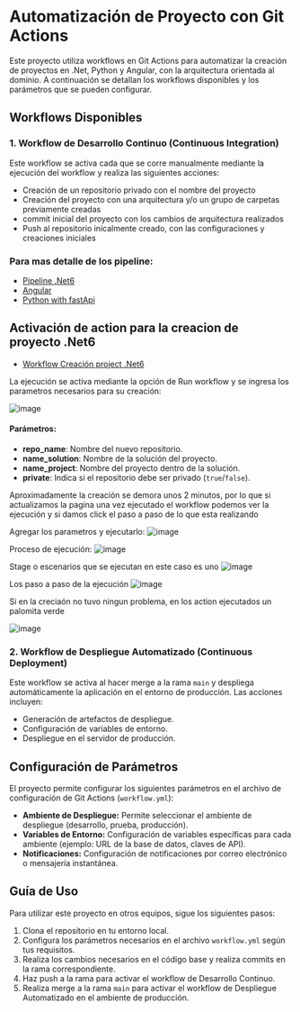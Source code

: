 # Automatización de Proyecto con Git Actions

Este proyecto utiliza workflows en Git Actions para automatizar la creación de proyectos en .Net, Python y Angular, con la arquitectura orientada al dominio. A continuación se detallan los workflows disponibles y los parámetros que se pueden configurar.

## Workflows Disponibles

### 1. Workflow de Desarrollo Continuo (Continuous Integration)

Este workflow se activa cada que se corre manualmente mediante la ejecución del workflow y realiza las siguientes acciones:

- Creación de un repositorio privado con el nombre del proyecto
- Creación del proyecto con una arquitectura y/o un grupo de carpetas previamente creadas 
- commit inicial del proyecto con los cambios de arquitectura realizados
- Push al repositorio inicalmente creado, con las configuraciones y creaciones iniciales

### Para mas detalle de los pipeline:

- [Pipeline .Net6 ](https://github.com/castor-prueba/automatization-repository/blob/main/.github/workflows/net6.yml)
- [Angular](https://github.com/castor-prueba/automatization-repository/blob/main/.github/workflows/angular.yml)
- [Python with fastApi ](https://github.com/castor-prueba/automatization-repository/blob/main/.github/workflows/python-architecture-domain.yml)

## Activación de action para la creacion de proyecto .Net6
- [Workflow Creación project .Net6](https://github.com/castor-prueba/automatization-repository/actions/workflows/net6.yml)

La ejecución se activa mediante la opción de Run workflow y se ingresa los parametros necesarios para su creación:

![image](https://github.com/castor-prueba/automatization-repository/assets/163158964/e637139b-cc6e-48ab-ae33-f5cc78605240)

#### Parámetros:
- **repo_name**: Nombre del nuevo repositorio.
- **name_solution**: Nombre de la solución del proyecto.
- **name_project**: Nombre del proyecto dentro de la solución.
- **private**: Indica si el repositorio debe ser privado (`true`/`false`).

Aproximadamente la creación se demora unos 2 minutos, por lo que si actualizamos la pagina una vez ejecutado el workflow podemos ver la ejecución y si damos click el paso a paso de lo que esta realizando

Agregar los parametros y ejecutarlo:
![image](https://github.com/castor-prueba/automatization-repository/assets/163158964/29508967-36a1-4ab3-86cc-be9f0cc1aa43)

Proceso de ejecución:
![image](https://github.com/castor-prueba/automatization-repository/assets/163158964/5afea1a9-b061-48bd-a710-98615173b032)

Stage o escenarios que se ejecutan en este caso es uno
![image](https://github.com/castor-prueba/automatization-repository/assets/163158964/88d2a736-924a-4293-8062-ec95e4f3e1a3)

Los paso a paso de la ejecución
![image](https://github.com/castor-prueba/automatization-repository/assets/163158964/6607e17d-70f8-41de-9bca-a307aac62efa)

Si en la creciaón no tuvo ningun problema, en los action ejecutados un palomita verde

![image](https://github.com/castor-prueba/automatization-repository/assets/163158964/f3a003af-0a32-4c0b-aab6-44da322511f7)


### 




### 2. Workflow de Despliegue Automatizado (Continuous Deployment)

Este workflow se activa al hacer merge a la rama `main` y despliega automáticamente la aplicación en el entorno de producción. Las acciones incluyen:

- Generación de artefactos de despliegue.
- Configuración de variables de entorno.
- Despliegue en el servidor de producción.

## Configuración de Parámetros

El proyecto permite configurar los siguientes parámetros en el archivo de configuración de Git Actions (`workflow.yml`):

- **Ambiente de Despliegue:** Permite seleccionar el ambiente de despliegue (desarrollo, prueba, producción).
- **Variables de Entorno:** Configuración de variables específicas para cada ambiente (ejemplo: URL de la base de datos, claves de API).
- **Notificaciones:** Configuración de notificaciones por correo electrónico o mensajería instantánea.

## Guía de Uso

Para utilizar este proyecto en otros equipos, sigue los siguientes pasos:

1. Clona el repositorio en tu entorno local.
2. Configura los parámetros necesarios en el archivo `workflow.yml` según tus requisitos.
3. Realiza los cambios necesarios en el código base y realiza commits en la rama correspondiente.
4. Haz push a la rama para activar el workflow de Desarrollo Continuo.
5. Realiza merge a la rama `main` para activar el workflow de Despliegue Automatizado en el ambiente de producción.
